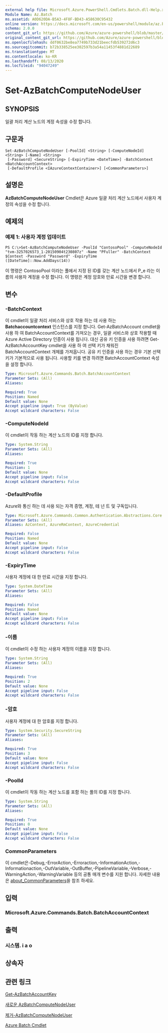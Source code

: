 ```yaml
---
external help file: Microsoft.Azure.PowerShell.Cmdlets.Batch.dll-Help.xml
Module Name: Az.Batch
ms.assetid: A0D620DA-B5A3-4F8F-BD43-A58630C95432
online version: https://docs.microsoft.com/en-us/powershell/module/az.batch/set-azbatchcomputenodeuser
schema: 2.0.0
content_git_url: https://github.com/Azure/azure-powershell/blob/master/src/Batch/Batch/help/Set-AzBatchComputeNodeUser.md
original_content_git_url: https://github.com/Azure/azure-powershell/blob/master/src/Batch/Batch/help/Set-AzBatchComputeNodeUser.md
ms.openlocfilehash: ddf0632be8ea7749b733d21beecfdb539272d6c3
ms.sourcegitcommit: b72b338525ee302597b3a54a11453f4881d22689
ms.translationtype: MT
ms.contentlocale: ko-KR
ms.lasthandoff: 08/13/2020
ms.locfileid: "94047249"
---
```

# Set-AzBatchComputeNodeUser

## SYNOPSIS
일괄 처리 계산 노드의 계정 속성을 수정 합니다.

## 구문과

```
Set-AzBatchComputeNodeUser [-PoolId] <String> [-ComputeNodeId] <String> [-Name] <String>
 [-Password] <SecureString> [-ExpiryTime <DateTime>] -BatchContext <BatchAccountContext>
 [-DefaultProfile <IAzureContextContainer>] [<CommonParameters>]
```

## 설명은
**AzBatchComputeNodeUser** Cmdlet은 Azure 일괄 처리 계산 노드에서 사용자 계정의 속성을 수정 합니다.

## 예제의

### 예제 1: 사용자 계정 업데이트
```
PS C:\>Set-AzBatchComputeNodeUser -PoolId "ContosoPool" -ComputeNodeId "tvm-3257026573_1-20150904t230807z" -Name "PFuller" -BatchContext $Context -Password "Password" -ExpiryTime ([DateTime]::Now.AddDays(14))
```

이 명령은 ContosoPool 이라는 풀에서 지정 된 ID를 갖는 계산 노드에서 P_e 라는 이름의 사용자 계정을 수정 합니다.
이 명령은 계정 암호와 만료 시간을 변경 합니다.

## 변수

### -BatchContext
이 cmdlet이 일괄 처리 서비스와 상호 작용 하는 데 사용 하는 **Batchaccountcontext** 인스턴스를 지정 합니다.
Get-AzBatchAccount cmdlet을 사용 하 여 BatchAccountContext를 가져오는 경우, 일괄 서비스와 상호 작용할 때 Azure Active Directory 인증이 사용 됩니다. 대신 공유 키 인증을 사용 하려면 Get-AzBatchAccountKey cmdlet을 사용 하 여 선택 키가 채워진 BatchAccountContext 개체를 가져옵니다. 공유 키 인증을 사용 하는 경우 기본 선택 키가 기본적으로 사용 됩니다. 사용할 키를 변경 하려면 BatchAccountContext 속성을 설정 합니다.

```yaml
Type: Microsoft.Azure.Commands.Batch.BatchAccountContext
Parameter Sets: (All)
Aliases:

Required: True
Position: Named
Default value: None
Accept pipeline input: True (ByValue)
Accept wildcard characters: False
```

### -ComputeNodeId
이 cmdlet이 작동 하는 계산 노드의 ID를 지정 합니다.

```yaml
Type: System.String
Parameter Sets: (All)
Aliases:

Required: True
Position: 1
Default value: None
Accept pipeline input: False
Accept wildcard characters: False
```

### -DefaultProfile
Azure와 통신 하는 데 사용 되는 자격 증명, 계정, 테 넌 트 및 구독입니다.

```yaml
Type: Microsoft.Azure.Commands.Common.Authentication.Abstractions.Core.IAzureContextContainer
Parameter Sets: (All)
Aliases: AzContext, AzureRmContext, AzureCredential

Required: False
Position: Named
Default value: None
Accept pipeline input: False
Accept wildcard characters: False
```

### -ExpiryTime
사용자 계정에 대 한 만료 시간을 지정 합니다.

```yaml
Type: System.DateTime
Parameter Sets: (All)
Aliases:

Required: False
Position: Named
Default value: None
Accept pipeline input: False
Accept wildcard characters: False
```

### -이름
이 cmdlet이 수정 하는 사용자 계정의 이름을 지정 합니다.

```yaml
Type: System.String
Parameter Sets: (All)
Aliases:

Required: True
Position: 2
Default value: None
Accept pipeline input: False
Accept wildcard characters: False
```

### -암호
사용자 계정에 대 한 암호를 지정 합니다.

```yaml
Type: System.Security.SecureString
Parameter Sets: (All)
Aliases:

Required: True
Position: 3
Default value: None
Accept pipeline input: False
Accept wildcard characters: False
```

### -PoolId
이 cmdlet이 작동 하는 계산 노드를 포함 하는 풀의 ID를 지정 합니다.

```yaml
Type: System.String
Parameter Sets: (All)
Aliases:

Required: True
Position: 0
Default value: None
Accept pipeline input: False
Accept wildcard characters: False
```

### CommonParameters
이 cmdlet은-Debug,-ErrorAction,-Erroraction,-InformationAction,-Informationaction,-OutVariable,-OutBuffer,-PipelineVariable,-Verbose,-WarningAction,-WarningVariable 등의 공통 매개 변수를 지원 합니다. 자세한 내용은 [about_CommonParameters](http://go.microsoft.com/fwlink/?LinkID=113216)을 참조 하세요.

## 입력

### Microsoft.Azure.Commands.Batch.BatchAccountContext

## 출력

### 시스템. i a o

## 상속자

## 관련 링크

[Get-AzBatchAccountKey](./Get-AzBatchAccountKey.md)

[새로운 AzBatchComputeNodeUser](./New-AzBatchComputeNodeUser.md)

[제거-AzBatchComputeNodeUser](./Remove-AzBatchComputeNodeUser.md)

[Azure Batch Cmdlet](/powershell/module/az.batch)


